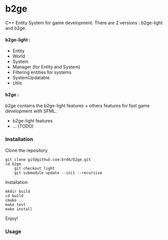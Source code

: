 # b2ge

C++ Entity System for game development. There are 2 versions : b2ge-light and b2ge.

#### b2ge-light :

- Entity
- World
- System
- Manager (for Entity and System)
- Filtering entities for systems
- SystemUpdatable
- Utils

#### b2ge :

b2ge contains the b2ge-light features + others features for fast game development with SFML.

- b2ge-light features
- ... (TODO)

### Installation

Clone the repository

	git clone git@github.com:brd6/b2ge.git
	cd b2ge
    	git checkout light
    	git submodule update --init --recursive
    
Installation

	mkdir build
	cd build
	cmake ..
	make test
	make install	

Enjoy!

### Usage
